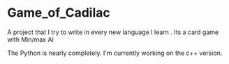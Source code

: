 # Game_of_Cadilac
A project that I try to write in every new language I learn . Its a card game with Min/max AI

The Python  is nearly completely. I'm currently working on the c++ version.
